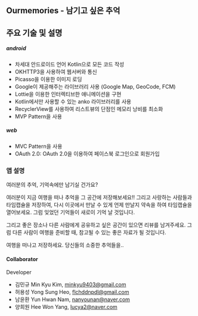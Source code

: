## Ourmemories - 남기고 싶은 추억

## 주요 기술 및 설명

##### android
+ 차세대 안드로이드 언어 Kotlin으로 모든 코드 작성
+ OKHTTP3을 사용하여 웹서버와 통신
+ Picasso을 이용한 이미지 로딩
+ Google이 제공해주는 라이브러리 사용 (Google Map, GeoCode, FCM)
+ Lottie을 이용한 인터렉티브한 애니메이션을 구현
+ Kotlin에서만 사용할 수 있는 anko 라이브러리를 사용
+ RecyclerView를 사용하여 리스트뷰의 단점인 메모리 낭비를 최소화
+ MVP Pattern을 사용

##### web
+ MVC Pattern을 사용
+ OAuth 2.0: OAuth 2.0을 이용하여 페이스북 로그인으로 회원가입

### 앱 설명
여러분의 추억, 기억속에만 남기실 건가요?

여러분이 지금 여행을 떠나 추억을 그 공간에 저장해보세요!! 그리고 사랑하는 사람들과 타임캡슐을 저장하여,
다시 이곳에서 만날 수 있게 언제 만날지 약속을 하여 타임캡슐을 열어보세요. 그럼 잊었던 기억들이 새로이 기억 날 것입니다.

그리고 좋은 장소나 다른 사람에게 공유하고 싶은 공간이 있으면 리뷰를 남겨주세요. 그럼 다른 사람이 여행을 준비할 때, 
참고될 수 있는 좋은 자료가 될 것입니다.

여행을 떠나고 저장하세요. 당신들의 소중한 추억들을..

#### Collaborator

Developer
* 김민규 Min Kyu Kim, minkyu9403@gmail.com
* 허용성 Yong Sung Heo, flchddnpdl@gmail.com
* 남윤환 Yun Hwan Nam, nanyounan@naver.com 
* 양희원 Hee Won Yang, lucya2@naver.com
